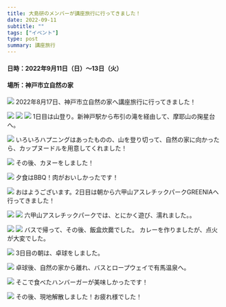 ```yaml
---
title: 大島研のメンバーが講座旅行に行ってきました！
date: 2022-09-11
subtitle: ""
tags: ["イベント"]
type: post
summary: 講座旅行
---
```



#### 日時：2022年9月11日（日）～13日（火）
#### 場所：神戸市立自然の家


![](1.jpg)
2022年8月17日、神戸市立自然の家へ講座旅行に行ってきました！

![](2.jpg)
![](2_1.jpg)
![](2_2.jpg)
1日目は山登り。新神戸駅から布引の滝を経由して、摩耶山の掬星台へ。

![](3.jpg)
いろいろハプニングはあったものの、山を登り切って、自然の家に向かったら、カップヌードルを用意してくれました！

![](4.jpg)
その後、カヌーをしました！

![](5.jpg)
夕食はBBQ！肉がおいしかったです！

![](6.jpg)
おはようございます。2日目は朝から六甲山アスレチックパークGREENIAへ行ってきました！

![](7_1.jpg)
![](7_2.jpg)
六甲山アスレチックパークでは、とにかく遊び、濡れました。。

![](9.jpg)
![](9_1.jpg)
バスで帰って、その後、飯盒炊爨でした。
カレーを作りましたが、点火が大変でした。

![](10.jpg)
3日目の朝は、卓球をしました。

![](10_1.jpg)
卓球後、自然の家から離れ、バスとロープウェイで有馬温泉へ。

![](11.jpg)
そこで食べたハンバーガーが美味しかったです！

![](12.jpg)
その後、現地解散しました！お疲れ様でした！




<!-- 1. 論文採録バージョン -->
<!-- [第一著者]さんの論文が「[学会フルネーム]」に採録されました。 -->

<!-- [公式Webページ](学会公式ページTopのURL) -->


<!-- 書誌情報。書式はPublicationsを参考。変にコードブロックとかで囲まなくてOK -->


<!-- [年月日]に発表予定 -->



<!-- 2. 論文発表済みバージョン -->
<!-- [第一著者]さんが「[学会フルネーム]」で発表しました。 -->

<!-- [公式Webページ](学会公式ページTopのURL) -->


<!-- 書誌情報。書式はPublicationsを参考。変にコードブロックとかで囲まなくてOK -->


<!-- 3. 論文受賞バージョン -->
<!-- [第一著者]さんの論文が「[学会フルネーム]」で「[受賞名]」を受賞しました -->

<!-- [公式Webページ](学会公式ページTopのURL) -->


<!-- 書誌情報。書式はPublicationsを参考。変にコードブロックとかで囲まなくてOK -->

<!-- 同学会複数名の場合は並べて良い感じにして -->